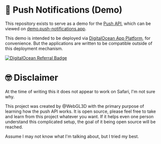 # :bell: Push Notifications (Demo)

This repository exists to serve as a demo for the [Push API](https://developer.mozilla.org/en-US/docs/Web/API/Push_API), which can be viewed on [demo.push-notifications.app](https://demo.push-notifications.app).

This demo is intended to be deployed via [DigitalOcean App Platform](https://docs.digitalocean.com/products/app-platform/), for convenience. But the applications are written to be compatible outside of this deployment mechanism.

[![DigitalOcean Referral Badge](https://web-platforms.sfo2.cdn.digitaloceanspaces.com/WWW/Badge%201.svg)](https://www.digitalocean.com/?refcode=d9101d673e50&utm_campaign=Referral_Invite&utm_medium=Referral_Program&utm_source=badge)

# :nerd_face: Disclaimer

At the time of writing this it does not appear to work on Safari, I'm not sure why.

This project was created by @WebGL3D with the primary purpose of learning how the push API works. It is open source, please feel free to take and learn from this project whatever you want. If it helps even one person understand this complicated setup, the goal of it being open source will be reached.

Assume I may not know what I'm talking about, but I tried my best.
